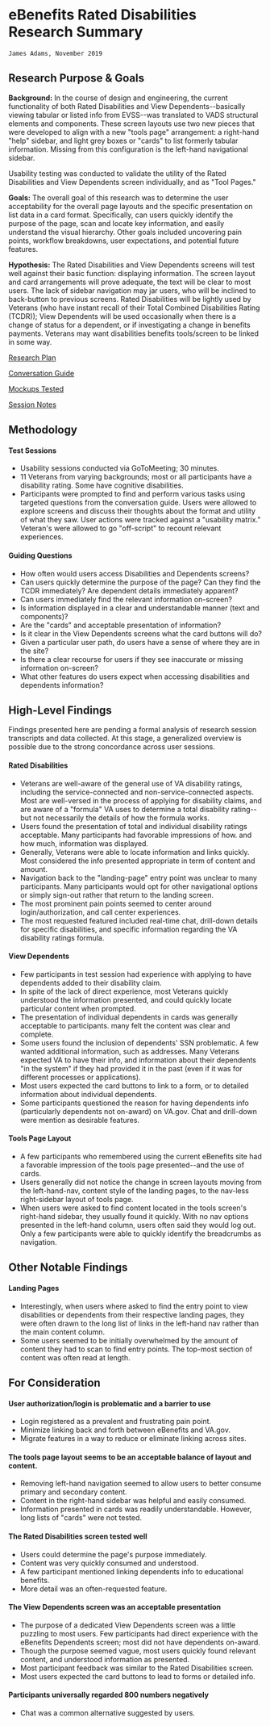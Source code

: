 # eBenefits Rated Disabilities Research Summary
`James Adams, November 2019`

## Research Purpose & Goals
**Background:** In the course of design and engineering, the current functionality of both Rated Disabilities and View Dependents--basically viewing tabular or listed info from EVSS--was translated to VADS structural elements and components. These screen layouts use two new pieces that were developed to align with a new "tools page" arrangement: a right-hand "help" sidebar, and light grey boxes or "cards" to list formerly tabular information. Missing from this configuration is the left-hand navigational sidebar. 

Usability testing was conducted to validate the utility of the Rated Disabilities and View Dependents screen individually, and as "Tool Pages."

**Goals:** The overall goal of this research was to determine the user acceptability for the overall page layouts and the specific presentation on list data in a card format. Specifically, can users quickly identify the purpose of the page, scan and locate key information, and easily understand the visual hierarchy. Other goals included uncovering pain points, workflow breakdowns, user expectations, and potential future features.

**Hypothesis:** The Rated Disabilities and View Dependents screens will test well against their basic function: displaying information. The screen layout and card arrangements will prove adequate, the text will be clear to most users. The lack of sidebar navigation may jar users, who will be inclined to back-button to previous screens. Rated Disabilities will be lightly used by Veterans (who have instant recall of their Total Combined Disabilities Rating (TCDR)); View Dependents will be used occasionally when there is a change of status for a dependent, or if investigating a change in benefits payments. Veterans may want disabilities benefits tools/screen to be linked in some way.

[Research Plan](https://github.com/department-of-veterans-affairs/va.gov-team/blob/master/teams/vsa/teams/ebenefits/research/disabilities-dependents-usability-1119/disabilities-dependents-usability-research-plan.md)

[Conversation Guide](https://github.com/department-of-veterans-affairs/va.gov-team/blob/master/teams/vsa/teams/ebenefits/research/disabilities-dependents-usability-1119/disabilities-dependents-usability-convo-guide.md)

[Mockups Tested](https://xd.adobe.com/view/2b040c88-19d3-47dc-4eba-d18d0636ae4e-5d35/)

[Session Notes](https://github.com/department-of-veterans-affairs/va.gov-team/tree/master/teams/vsa/teams/ebenefits/research/disabilities-dependents-usability-1119/session-notes)

## Methodology
#### Test Sessions
- Usability sessions conducted via GoToMeeting; 30 minutes.
- 11 Veterans from varying backgrounds; most or all participants have a disability rating. Some have cognitive disabilities.
- Participants were prompted to find and perform various tasks using targeted questions from the conversation guide. Users were allowed to explore screens and discuss their thoughts about the format and utility of what they saw. User actions were tracked against a "usability matrix." Veteran's were allowed to go "off-script" to recount relevant experiences.  

#### Guiding Questions
- How often would users access Disabilities and Dependents screens?
- Can users quickly determine the purpose of the page? Can they find the TCDR immediately? Are dependent details immediately apparent?
- Can users immediately find the relevant information on-screen?
- Is information displayed in a clear and understandable manner (text and components)?
- Are the "cards" and acceptable presentation of information?
- Is it clear in the View Dependents screens what the card buttons will do? 
- Given a particular user path, do users have a sense of where they are in the site?
- Is there a clear recourse for users if they see inaccurate or missing information on-screen?
- What other features do users expect when accessing disabilities and dependents information?

## High-Level Findings
Findings presented here are pending a formal analysis of research session transcripts and data collected. At this stage, a generalized overview is possible due to the strong concordance across user sessions.  

#### Rated Disabilities
- Veterans are well-aware of the general use of VA disability ratings, including the service-connected and non-service-connected aspects. Most are well-versed in the process of applying for disability claims, and are aware of a "formula" VA uses to determine a total disability rating--but not necessarily the details of how the formula works.
- Users found the presentation of total and individual disability ratings acceptable. Many participants had favorable impressions of how. and how much, information was displayed.
- Generally, Veterans were able to locate information and links quickly. Most considered the info presented appropriate in term of content and amount.
- Navigation back to the "landing-page" entry point was unclear to many participants. Many participants would opt for other navigational options or simply sign-out rather that return to the landing screen.
- The most prominent pain points seemed to center around login/authorization, and call center experiences.
- The most requested featured included real-time chat, drill-down details for specific disabilities, and specific information regarding the VA disability ratings formula.

#### View Dependents
- Few participants in test session had experience with applying to have dependents added to their disability claim.
- In spite of the lack of direct experience, most Veterans quickly understood the information presented, and could quickly locate particular content when prompted.
- The presentation of individual dependents in cards was generally acceptable to participants. many felt the content was clear and complete.
- Some users found the inclusion of dependents' SSN problematic. A few wanted additional information, such as addresses. Many Veterans expected VA to have their info, and information about their dependents "in the system" if they had provided it in the past (even if it was for different processes or applications).
- Most users expected the card buttons to link to a form, or to detailed information about individual dependents.
- Some participants questioned the reason for having dependents info (particularly dependents not on-award) on VA.gov. Chat and drill-down were mention as desirable features.

#### Tools Page Layout
- A few participants who remembered using the current eBenefits site had a favorable impression of the tools page presented--and the use of cards.
- Users generally did not notice the change in screen layouts moving from the left-hand-nav, content style of the landing pages, to the nav-less right-sidebar layout of tools page. 
- When users were asked to find content located in the tools screen's right-hand sidebar, they usually found it quickly. With no nav options presented in the left-hand column, users often said they would log out. Only a few participants were able to quickly identify the breadcrumbs as navigation.

## Other Notable Findings
#### Landing Pages
- Interestingly, when users where asked to find the entry point to view disabilities or dependents from their respective landing pages, they were often drawn to the long list of links in the left-hand nav rather than the main content column.
- Some users seemed to be initially overwhelmed by the amount of content they had to scan to find entry points. The top-most section of content was often read at length.

## For Consideration
#### User authorization/login is problematic and a barrier to use
- Login registered as a prevalent and frustrating pain point.
- Minimize linking back and forth between eBenefits and VA.gov.
- Migrate features in a way to reduce or eliminate linking across sites.  

#### The tools page layout seems to be an acceptable balance of layout and content.
- Removing left-hand navigation seemed to allow users to better consume primary and secondary content.
- Content in the right-hand sidebar was helpful and easily consumed.
- Information presented in cards was readily understandable. However, long lists of "cards" were not tested.  

#### The Rated Disabilities screen tested well
- Users could determine the page's purpose immediately.
- Content was very quickly consumed and understood.
- A few participant mentioned linking dependents info to educational benefits.
- More detail was an often-requested feature.  

#### The View Dependents screen was an acceptable presentation
- The purpose of a dedicated View Dependents screen was a little puzzling to most users. Few participants had direct experience with the eBenefits Dependents screen; most did not have dependents on-award.
- Though the purpose seemed vague, most users quickly found relevant content, and understood information as presented.
- Most participant feedback was similar to the Rated Disabilities screen.
- Most users expected the card buttons to lead to forms or detailed info.  

#### Participants universally regarded 800 numbers negatively
- Chat was a common alternative suggested by users.
